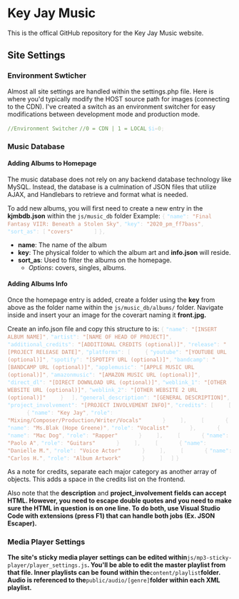 # Key Jay Music

This is the offical GitHub repository for the Key Jay Music website.
<br>
## Site Settings

### Environment Swticher

Almost all site settings are handled within the settings.php file.
Here is where you'd typically modify the HOST source path for images (connecting to the CDN). I've created a switch as an environment switcher for easy modifications between development mode and production mode.

<span class="colour" style="color:rgb(106, 153, 85)">`//Environment Switcher`</span>
<span class="colour" style="color:rgb(106, 153, 85)">`//0 = CDN | 1 = LOCAL`</span>
<span class="colour" style="color:rgb(156, 220, 254)">`$i`</span><span class="colour" style="color:rgb(212, 212, 212)">`=`</span><span class="colour" style="color:rgb(181, 206, 168)">`0`</span><span class="colour" style="color:rgb(212, 212, 212)">`;`</span>
<br>
### Music Database

#### Adding Albums to Homepage

The music database does not rely on any backend database technology like MySQL. Instead, the database is a culmination of JSON files that utilize AJAX, and Handlebars to retrieve and format what is needed.

To add new albums, you will first need to create a new entry in the **kjmbdb.json** within the `js/music_db` folder
Example:
<span class="colour" style="color: rgb(212, 212, 212);">`{`</span>
<span class="colour" style="color: rgb(212, 212, 212);"></span><span class="colour" style="color: rgb(156, 220, 254);">`"name"`</span><span class="colour" style="color: rgb(212, 212, 212);">`: `</span><span class="colour" style="color: rgb(206, 145, 120);">`"Final Fantasy VIIR: Beneath a Stolen Sky"`</span><span class="colour" style="color: rgb(212, 212, 212);">`,`</span>
<span class="colour" style="color: rgb(212, 212, 212);"></span><span class="colour" style="color: rgb(156, 220, 254);">`"key"`</span><span class="colour" style="color: rgb(212, 212, 212);">`: `</span><span class="colour" style="color: rgb(206, 145, 120);">`"2020_pm_ff7bass"`</span><span class="colour" style="color: rgb(212, 212, 212);">`,`</span>
<span class="colour" style="color: rgb(212, 212, 212);"></span><span class="colour" style="color: rgb(156, 220, 254);">`"sort_as"`</span><span class="colour" style="color: rgb(212, 212, 212);">`: [`</span>
<span class="colour" style="color: rgb(212, 212, 212);"></span><span class="colour" style="color: rgb(206, 145, 120);">`"covers"`</span>
<span class="colour" style="color: rgb(212, 212, 212);">`      ]`</span>
<span class="colour" style="color: rgb(212, 212, 212);">`},`</span>
<br>
* **name**: The name of the album
* **key**: The physical folder to which the album art and **info.json** will reside.
* **sort\_as**: Used to filter the albums on the homepage.
    * *Options*: covers, singles, albums.

#### Adding Albums Info

Once the homepage entry is added, create a folder using the **key** from above as the folder name within the `js/music_db/albums/` folder. Navigate inside and insert your an image for the coverart naming it **front.jpg.**

Create an info.json file and copy this structure to is:
<span class="colour" style="color: rgb(212, 212, 212);">`{`</span>
<span class="colour" style="color: rgb(212, 212, 212);"></span><span class="colour" style="color: rgb(156, 220, 254);">`"name"`</span><span class="colour" style="color: rgb(212, 212, 212);">`: `</span><span class="colour" style="color: rgb(206, 145, 120);">`"[INSERT ALBUM NAME]"`</span><span class="colour" style="color: rgb(212, 212, 212);">`,`</span>
<span class="colour" style="color: rgb(212, 212, 212);"></span><span class="colour" style="color: rgb(156, 220, 254);">`"artist"`</span><span class="colour" style="color: rgb(212, 212, 212);">`: `</span><span class="colour" style="color: rgb(206, 145, 120);">`"[NAME OF HEAD OF PROJECT]"`</span><span class="colour" style="color: rgb(212, 212, 212);">`,`</span>
<span class="colour" style="color: rgb(212, 212, 212);"></span><span class="colour" style="color: rgb(156, 220, 254);">`"additional_credits"`</span><span class="colour" style="color: rgb(212, 212, 212);">`: `</span><span class="colour" style="color: rgb(206, 145, 120);">`"[ADDITIONAL CREDITS (optional)]"`</span><span class="colour" style="color: rgb(212, 212, 212);">`,`</span>
<span class="colour" style="color: rgb(212, 212, 212);"></span><span class="colour" style="color: rgb(156, 220, 254);">`"release"`</span><span class="colour" style="color: rgb(212, 212, 212);">`: `</span><span class="colour" style="color: rgb(206, 145, 120);">`"[PROJECT RELEASE DATE]"`</span><span class="colour" style="color: rgb(212, 212, 212);">`,`</span>
<span class="colour" style="color: rgb(212, 212, 212);"></span><span class="colour" style="color: rgb(156, 220, 254);">`"platforms"`</span><span class="colour" style="color: rgb(212, 212, 212);">`: [`</span>
<span class="colour" style="color: rgb(212, 212, 212);">`    {`</span>
<span class="colour" style="color: rgb(212, 212, 212);"></span><span class="colour" style="color: rgb(156, 220, 254);">`"youtube"`</span><span class="colour" style="color: rgb(212, 212, 212);">`: `</span><span class="colour" style="color: rgb(206, 145, 120);">`"[YOUTUBE URL (optional)]"`</span><span class="colour" style="color: rgb(212, 212, 212);">`,`</span>
<span class="colour" style="color: rgb(212, 212, 212);"></span><span class="colour" style="color: rgb(156, 220, 254);">`"spotify"`</span><span class="colour" style="color: rgb(212, 212, 212);">`: `</span><span class="colour" style="color: rgb(206, 145, 120);">`"[SPOTIFY URL (optional)]"`</span><span class="colour" style="color: rgb(212, 212, 212);">`,`</span>
<span class="colour" style="color: rgb(212, 212, 212);"></span><span class="colour" style="color: rgb(156, 220, 254);">`"bandcamp"`</span><span class="colour" style="color: rgb(212, 212, 212);">`: `</span><span class="colour" style="color: rgb(206, 145, 120);">`"[BANDCAMP URL (optional)]"`</span><span class="colour" style="color: rgb(212, 212, 212);">`,`</span>
<span class="colour" style="color: rgb(212, 212, 212);"></span><span class="colour" style="color: rgb(156, 220, 254);">`"applemusic"`</span><span class="colour" style="color: rgb(212, 212, 212);">`: `</span><span class="colour" style="color: rgb(206, 145, 120);">`"[APPLE MUSIC URL (optional)]"`</span><span class="colour" style="color: rgb(212, 212, 212);">`,`</span>
<span class="colour" style="color: rgb(212, 212, 212);"></span><span class="colour" style="color: rgb(156, 220, 254);">`"amazonmusic"`</span><span class="colour" style="color: rgb(212, 212, 212);">`: `</span><span class="colour" style="color: rgb(206, 145, 120);">`"[AMAZON MUSIC URL (optional)]"`</span><span class="colour" style="color: rgb(212, 212, 212);">`,`</span>
<span class="colour" style="color: rgb(212, 212, 212);"></span><span class="colour" style="color: rgb(156, 220, 254);">`"direct_dl"`</span><span class="colour" style="color: rgb(212, 212, 212);">`: `</span><span class="colour" style="color: rgb(206, 145, 120);">`"[DIRECT DOWNLOAD URL (optional)]"`</span><span class="colour" style="color: rgb(212, 212, 212);">`,`</span>
<span class="colour" style="color: rgb(212, 212, 212);"></span><span class="colour" style="color: rgb(156, 220, 254);">`"weblink_1"`</span><span class="colour" style="color: rgb(212, 212, 212);">`: `</span><span class="colour" style="color: rgb(206, 145, 120);">`"[OTHER WEBSITE URL (optional)]"`</span><span class="colour" style="color: rgb(212, 212, 212);">`,`</span>
<span class="colour" style="color: rgb(212, 212, 212);"></span><span class="colour" style="color: rgb(156, 220, 254);">`"weblink_2"`</span><span class="colour" style="color: rgb(212, 212, 212);">`: `</span><span class="colour" style="color: rgb(206, 145, 120);">`"[OTHER WEBSITE 2 URL (optional)]"`</span>
<span class="colour" style="color: rgb(212, 212, 212);">`    }`</span>
<span class="colour" style="color: rgb(212, 212, 212);">`  ],`</span>
<span class="colour" style="color: rgb(212, 212, 212);"></span><span class="colour" style="color: rgb(156, 220, 254);">`"general_description"`</span><span class="colour" style="color: rgb(212, 212, 212);">`: `</span><span class="colour" style="color: rgb(206, 145, 120);">`"[GENERAL DESCRIPTION]`</span><span class="colour" style="color: rgb(206, 145, 120);">`"`</span><span class="colour" style="color: rgb(212, 212, 212);">`,`</span>
<span class="colour" style="color: rgb(212, 212, 212);"></span><span class="colour" style="color: rgb(156, 220, 254);">`"project_involvement"`</span><span class="colour" style="color: rgb(212, 212, 212);">`: `</span><span class="colour" style="color: rgb(206, 145, 120);">`"[PROJECT INVOLVEMENT INFO]"`</span><span class="colour" style="color: rgb(212, 212, 212);">`,`</span>
<span class="colour" style="color: rgb(212, 212, 212);"></span><span class="colour" style="color: rgb(156, 220, 254);">`"credits"`</span><span class="colour" style="color: rgb(212, 212, 212);">`: [`</span>
<span class="colour" style="color: rgb(212, 212, 212);">`    [`</span>
<span class="colour" style="color: rgb(212, 212, 212);">`      {`</span>
<span class="colour" style="color: rgb(212, 212, 212);"></span><span class="colour" style="color: rgb(156, 220, 254);">`"name"`</span><span class="colour" style="color: rgb(212, 212, 212);">`: `</span><span class="colour" style="color: rgb(206, 145, 120);">`"Key Jay"`</span><span class="colour" style="color: rgb(212, 212, 212);">`,`</span>
<span class="colour" style="color: rgb(212, 212, 212);"></span><span class="colour" style="color: rgb(156, 220, 254);">`"role"`</span><span class="colour" style="color: rgb(212, 212, 212);">`: `</span><span class="colour" style="color: rgb(206, 145, 120);">`"Mixing/Composer/Production/Writer/Vocals"`</span>
<span class="colour" style="color: rgb(212, 212, 212);">`      }`</span>
<span class="colour" style="color: rgb(212, 212, 212);">`    ],`</span>
<span class="colour" style="color: rgb(212, 212, 212);">`    [`</span>
<span class="colour" style="color: rgb(212, 212, 212);">`      {`</span>
<span class="colour" style="color: rgb(212, 212, 212);"></span><span class="colour" style="color: rgb(156, 220, 254);">`"name"`</span><span class="colour" style="color: rgb(212, 212, 212);">`: `</span><span class="colour" style="color: rgb(206, 145, 120);">`"Ms.Blak (Hope Greene)"`</span><span class="colour" style="color: rgb(212, 212, 212);">`,`</span>
<span class="colour" style="color: rgb(212, 212, 212);"></span><span class="colour" style="color: rgb(156, 220, 254);">`"role"`</span><span class="colour" style="color: rgb(212, 212, 212);">`: `</span><span class="colour" style="color: rgb(206, 145, 120);">`"Vocalist"`</span>
<span class="colour" style="color: rgb(212, 212, 212);">`      },`</span>
<span class="colour" style="color: rgb(212, 212, 212);">`      {`</span>
<span class="colour" style="color: rgb(212, 212, 212);"></span><span class="colour" style="color: rgb(156, 220, 254);">`"name"`</span><span class="colour" style="color: rgb(212, 212, 212);">`: `</span><span class="colour" style="color: rgb(206, 145, 120);">`"Mac Dog"`</span><span class="colour" style="color: rgb(212, 212, 212);">`,`</span>
<span class="colour" style="color: rgb(212, 212, 212);"></span><span class="colour" style="color: rgb(156, 220, 254);">`"role"`</span><span class="colour" style="color: rgb(212, 212, 212);">`: `</span><span class="colour" style="color: rgb(206, 145, 120);">`"Rapper"`</span>
<span class="colour" style="color: rgb(212, 212, 212);">`      }`</span>
<span class="colour" style="color: rgb(212, 212, 212);">`    ],`</span>
<span class="colour" style="color: rgb(212, 212, 212);">`    [`</span>
<span class="colour" style="color: rgb(212, 212, 212);">`      {`</span>
<span class="colour" style="color: rgb(212, 212, 212);"></span><span class="colour" style="color: rgb(156, 220, 254);">`"name"`</span><span class="colour" style="color: rgb(212, 212, 212);">`: `</span><span class="colour" style="color: rgb(206, 145, 120);">`"Paolo A"`</span><span class="colour" style="color: rgb(212, 212, 212);">`,`</span>
<span class="colour" style="color: rgb(212, 212, 212);"></span><span class="colour" style="color: rgb(156, 220, 254);">`"role"`</span><span class="colour" style="color: rgb(212, 212, 212);">`: `</span><span class="colour" style="color: rgb(206, 145, 120);">`"Guitars"`</span>
<span class="colour" style="color: rgb(212, 212, 212);">`      }`</span>
<span class="colour" style="color: rgb(212, 212, 212);">`    ],`</span>
<span class="colour" style="color: rgb(212, 212, 212);">`    [`</span>
<span class="colour" style="color: rgb(212, 212, 212);">`      {`</span>
<span class="colour" style="color: rgb(212, 212, 212);"></span><span class="colour" style="color: rgb(156, 220, 254);">`"name"`</span><span class="colour" style="color: rgb(212, 212, 212);">`: `</span><span class="colour" style="color: rgb(206, 145, 120);">`"Danielle M."`</span><span class="colour" style="color: rgb(212, 212, 212);">`,`</span>
<span class="colour" style="color: rgb(212, 212, 212);"></span><span class="colour" style="color: rgb(156, 220, 254);">`"role"`</span><span class="colour" style="color: rgb(212, 212, 212);">`: `</span><span class="colour" style="color: rgb(206, 145, 120);">`"Voice Actor"`</span>
<span class="colour" style="color: rgb(212, 212, 212);">`      }`</span>
<span class="colour" style="color: rgb(212, 212, 212);">`    ],`</span>
<span class="colour" style="color: rgb(212, 212, 212);">`    [`</span>
<span class="colour" style="color: rgb(212, 212, 212);">`      {`</span>
<span class="colour" style="color: rgb(212, 212, 212);"></span><span class="colour" style="color: rgb(156, 220, 254);">`"name"`</span><span class="colour" style="color: rgb(212, 212, 212);">`: `</span><span class="colour" style="color: rgb(206, 145, 120);">`"Carlos H."`</span><span class="colour" style="color: rgb(212, 212, 212);">`,`</span>
<span class="colour" style="color: rgb(212, 212, 212);"></span><span class="colour" style="color: rgb(156, 220, 254);">`"role"`</span><span class="colour" style="color: rgb(212, 212, 212);">`: `</span><span class="colour" style="color: rgb(206, 145, 120);">`"Album Artwork"`</span>
<span class="colour" style="color: rgb(212, 212, 212);">`      }`</span>
<span class="colour" style="color: rgb(212, 212, 212);">`    ]`</span>
<span class="colour" style="color: rgb(212, 212, 212);">`  ]`</span>
<span class="colour" style="color: rgb(212, 212, 212);">`}`</span>

As a note for credits, separate each major category as another array of objects. This adds a space in the credits list on the frontend.

Also note that the **description** and **project\_involvement fields can accept HTML. However, you need to escape double quotes and you need to make sure the HTML in question is on one line. To do both, use Visual Studio Code with extensions (press F1) that can handle both jobs (Ex. JSON Escaper).**
<br>
### **Media Player Settings**

**The site's sticky media player settings can be edited within**`js/mp3-sticky-player/player_settings.js`**. You'll be able to edit the master playlist from that file. Inner playlists can be found within the**`content/playlist`**folder. Audio is referenced to the**`public/audio/[genre]`**folder within each XML playlist.**